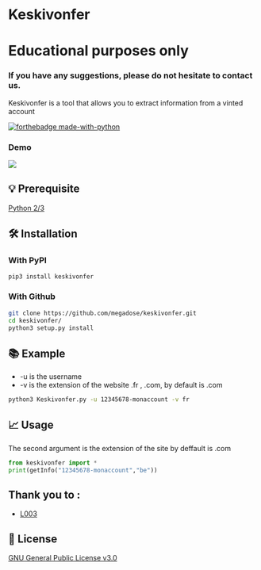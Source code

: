 # Keskivonfer
# Educational purposes only
### If you have any suggestions, please do not hesitate to contact us. 
Keskivonfer is a tool that allows you to extract information from a vinted account

[![forthebadge made-with-python](http://ForTheBadge.com/images/badges/made-with-python.svg)](https://www.python.org/)
### Demo
![](demo.gif)
## 💡 Prerequisite
   [Python 2/3](https://www.python.org/downloads/release/python-370/)
## 🛠️ Installation
### With PyPI
```pip3 install keskivonfer```
### With Github
```bash
git clone https://github.com/megadose/keskivonfer.git
cd keskivonfer/
python3 setup.py install
```
## 📚 Example
 - -u is the username
 - -v is the extension of the website .fr , .com, by default is .com
```bash
python3 Keskivonfer.py -u 12345678-monaccount -v fr
```
## 📈 Usage
The second argument is the extension of the site by deffault is .com
```python
from keskivonfer import *
print(getInfo("12345678-monaccount","be"))
```

## Thank you to :
- [ L003 ](https://twitter.com/L003_0S1N7)
## 📝 License
[GNU General Public License v3.0](https://www.gnu.org/licenses/gpl-3.0.fr.html)
